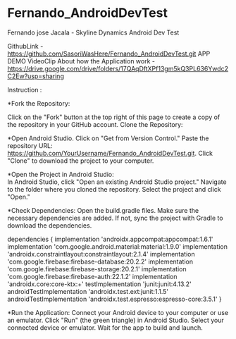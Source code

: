 # Fernando_AndroidDevTest
Fernando jose Jacala - Skyline Dynamics Android Dev Test


GithubLink - https://github.com/SasoriWasHere/Fernando_AndroidDevTest.git
APP DEMO VideoClip About how the Application work - https://drive.google.com/drive/folders/17QAqDftXPf13gm5kQ3PL636Ywdc2C2Ew?usp=sharing

Instruction :

*Fork the Repository:

  Click on the "Fork" button at the top right of this page to create a copy of the repository in your GitHub account.
  Clone the Repository:

*Open Android Studio.
  Click on "Get from Version Control."
  Paste the repository URL: https://github.com/YourUsername/Fernando_AndroidDevTest.git.
  Click "Clone" to download the project to your computer.
  
*Open the Project in Android Studio:  
  In Android Studio, click "Open an existing Android Studio project."
  Navigate to the folder where you cloned the repository.
  Select the project and click "Open."

*Check Dependencies:
  Open the build.gradle files.
  Make sure the necessary dependencies are added. If not, sync the project with Gradle to download the dependencies.

  dependencies {
    implementation 'androidx.appcompat:appcompat:1.6.1'
    implementation 'com.google.android.material:material:1.9.0'
    implementation 'androidx.constraintlayout:constraintlayout:2.1.4'
    implementation 'com.google.firebase:firebase-database:20.2.2'
    implementation 'com.google.firebase:firebase-storage:20.2.1'
    implementation 'com.google.firebase:firebase-auth:22.1.2'
    implementation 'androidx.core:core-ktx:+'
    testImplementation 'junit:junit:4.13.2'
    androidTestImplementation 'androidx.test.ext:junit:1.1.5'
    androidTestImplementation 'androidx.test.espresso:espresso-core:3.5.1'
}

*Run the Application:
  Connect your Android device to your computer or use an emulator.
  Click "Run" (the green triangle) in Android Studio.
  Select your connected device or emulator.
  Wait for the app to build and launch.
